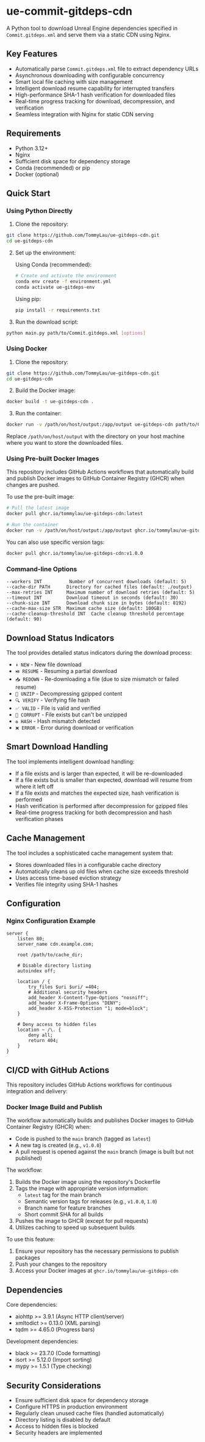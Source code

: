 # ue-commit-gitdeps-cdn

A Python tool to download Unreal Engine dependencies specified in `Commit.gitdeps.xml` and serve them via a static CDN using Nginx.

## Key Features

- Automatically parse `Commit.gitdeps.xml` file to extract dependency URLs
- Asynchronous downloading with configurable concurrency
- Smart local file caching with size management
- Intelligent download resume capability for interrupted transfers
- High-performance SHA-1 hash verification for downloaded files
- Real-time progress tracking for download, decompression, and verification
- Seamless integration with Nginx for static CDN serving

## Requirements

- Python 3.12+
- Nginx
- Sufficient disk space for dependency storage
- Conda (recommended) or pip
- Docker (optional)

## Quick Start

### Using Python Directly

1. Clone the repository:
```bash
git clone https://github.com/TommyLau/ue-gitdeps-cdn.git
cd ue-gitdeps-cdn
```

2. Set up the environment:

   Using Conda (recommended):
   ```bash
   # Create and activate the environment
   conda env create -f environment.yml
   conda activate ue-gitdeps-env
   ```

   Using pip:
   ```bash
   pip install -r requirements.txt
   ```

3. Run the download script:
```bash
python main.py path/to/Commit.gitdeps.xml [options]
```

### Using Docker

1. Clone the repository:
```bash
git clone https://github.com/TommyLau/ue-gitdeps-cdn.git
cd ue-gitdeps-cdn
```

2. Build the Docker image:
```bash
docker build -t ue-gitdeps-cdn .
```

3. Run the container:
```bash
docker run -v /path/on/host/output:/app/output ue-gitdeps-cdn path/to/Commit.gitdeps.xml [options]
```

Replace `/path/on/host/output` with the directory on your host machine where you want to store the downloaded files.

### Using Pre-built Docker Images

This repository includes GitHub Actions workflows that automatically build and publish Docker images to GitHub Container Registry (GHCR) when changes are pushed.

To use the pre-built image:

```bash
# Pull the latest image
docker pull ghcr.io/tommylau/ue-gitdeps-cdn:latest

# Run the container
docker run -v /path/on/host/output:/app/output ghcr.io/tommylau/ue-gitdeps-cdn:latest path/to/Commit.gitdeps.xml [options]
```

You can also use specific version tags:
```bash
docker pull ghcr.io/tommylau/ue-gitdeps-cdn:v1.0.0
```

### Command-line Options

```
--workers INT          Number of concurrent downloads (default: 5)
--cache-dir PATH      Directory for cached files (default: ./output)
--max-retries INT     Maximum number of download retries (default: 5)
--timeout INT         Download timeout in seconds (default: 30)
--chunk-size INT      Download chunk size in bytes (default: 8192)
--cache-max-size STR  Maximum cache size (default: 100GB)
--cache-cleanup-threshold INT  Cache cleanup threshold percentage (default: 90)
```

## Download Status Indicators

The tool provides detailed status indicators during the download process:

- `⬇️ NEW` - New file download
- `⏯️ RESUME` - Resuming a partial download
- `📥 REDOWN` - Re-downloading a file (due to size mismatch or failed resume)
- `🔄 UNZIP` - Decompressing gzipped content
- `🔍 VERIFY` - Verifying file hash
- `✅ VALID` - File is valid and verified
- `🔄 CORRUPT` - File exists but can't be unzipped
- `♻️ HASH` - Hash mismatch detected
- `❌ ERROR` - Error during download or verification

## Smart Download Handling

The tool implements intelligent download handling:

- If a file exists and is larger than expected, it will be re-downloaded
- If a file exists but is smaller than expected, download will resume from where it left off
- If a file exists and matches the expected size, hash verification is performed
- Hash verification is performed after decompression for gzipped files
- Real-time progress tracking for both decompression and hash verification phases

## Cache Management

The tool includes a sophisticated cache management system that:
- Stores downloaded files in a configurable cache directory
- Automatically cleans up old files when cache size exceeds threshold
- Uses access time-based eviction strategy
- Verifies file integrity using SHA-1 hashes

## Configuration

### Nginx Configuration Example

```nginx
server {
    listen 80;
    server_name cdn.example.com;

    root /path/to/cache_dir;
    
    # Disable directory listing
    autoindex off;
    
    location / {
        try_files $uri $uri/ =404;
        # Additional security headers
        add_header X-Content-Type-Options "nosniff";
        add_header X-Frame-Options "DENY";
        add_header X-XSS-Protection "1; mode=block";
    }

    # Deny access to hidden files
    location ~ /\. {
        deny all;
        return 404;
    }
}
```

## CI/CD with GitHub Actions

This repository includes GitHub Actions workflows for continuous integration and delivery:

### Docker Image Build and Publish

The workflow automatically builds and publishes Docker images to GitHub Container Registry (GHCR) when:
- Code is pushed to the `main` branch (tagged as `latest`)
- A new tag is created (e.g., `v1.0.0`)
- A pull request is opened against the `main` branch (image is built but not published)

The workflow:
1. Builds the Docker image using the repository's Dockerfile
2. Tags the image with appropriate version information:
   - `latest` tag for the main branch
   - Semantic version tags for releases (e.g., `v1.0.0`, `1.0`)
   - Branch name for feature branches
   - Short commit SHA for all builds
3. Pushes the image to GHCR (except for pull requests)
4. Utilizes caching to speed up subsequent builds

To use this feature:
1. Ensure your repository has the necessary permissions to publish packages
2. Push your changes to the repository
3. Access your Docker images at `ghcr.io/tommylau/ue-gitdeps-cdn`

## Dependencies

Core dependencies:
- aiohttp >= 3.9.1 (Async HTTP client/server)
- xmltodict >= 0.13.0 (XML parsing)
- tqdm >= 4.65.0 (Progress bars)

Development dependencies:
- black >= 23.7.0 (Code formatting)
- isort >= 5.12.0 (Import sorting)
- mypy >= 1.5.1 (Type checking)

## Security Considerations

- Ensure sufficient disk space for dependency storage
- Configure HTTPS in production environment
- Regularly clean unused cache files (handled automatically)
- Directory listing is disabled by default
- Access to hidden files is blocked
- Security headers are implemented
